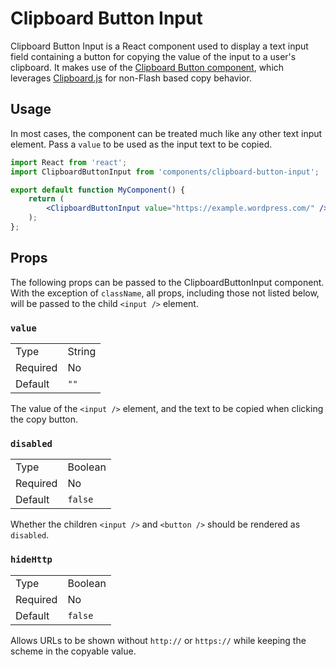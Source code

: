 Clipboard Button Input
======================

Clipboard Button Input is a React component used to display a text input field containing a button for copying the value of the input to a user's clipboard. It makes use of the [Clipboard Button component](../forms/clipboard-button), which leverages [Clipboard.js](https://github.com/zenorocha/clipboard.js) for non-Flash based copy behavior.

## Usage

In most cases, the component can be treated much like any other text input element. Pass a `value` to be used as the input text to be copied.

```jsx
import React from 'react';
import ClipboardButtonInput from 'components/clipboard-button-input';

export default function MyComponent() {
	return (
		<ClipboardButtonInput value="https://example.wordpress.com/" />
	);
};
```

## Props

The following props can be passed to the ClipboardButtonInput component. With the exception of `className`, all props, including those not listed below, will be passed to the child `<input />` element.

### `value`

<table>
	<tr><td>Type</td><td>String</td></tr>
	<tr><td>Required</td><td>No</td></tr>
	<tr><td>Default</td><td><code>""</code></td></tr>
</table>

The value of the `<input />` element, and the text to be copied when clicking the copy button.

### `disabled`

<table>
	<tr><td>Type</td><td>Boolean</td></tr>
	<tr><td>Required</td><td>No</td></tr>
	<tr><td>Default</td><td><code>false</code></td></tr>
</table>

Whether the children `<input />` and `<button />` should be rendered as `disabled`.

### `hideHttp`

<table>
	<tr><td>Type</td><td>Boolean</td></tr>
	<tr><td>Required</td><td>No</td></tr>
	<tr><td>Default</td><td><code>false</code></td></tr>
</table>

Allows URLs to be shown without `http://` or `https://` while keeping the scheme in the copyable value.
